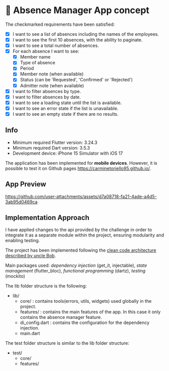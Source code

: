 # 🚀 Absence Manager App concept

The checkmarked requirements have been satisfied:

- [x] I want to see a list of absences including the names of the employees.
- [x] I want to see the first 10 absences, with the ability to paginate.
- [x] I want to see a total number of absences.
- [x] For each absence I want to see:
  - [x] Member name
  - [x] Type of absence
  - [x] Period
  - [x] Member note (when available)
  - [x] Status (can be 'Requested', 'Confirmed' or 'Rejected')
  - [x] Admitter note (when available)
- [x] I want to filter absences by type.
- [x] I want to filter absences by date.
- [x] I want to see a loading state until the list is available.
- [x] I want to see an error state if the list is unavailable.
- [x] I want to see an empty state if there are no results.

## Info

- Minimum required Flutter version: 3.24.3
- Minimum required Dart version: 3.5.3
- Development device: iPhone 15 Simulator with iOS 17

The application has been implemented for **mobile devices**.
However, it is possible to test it on Github pages https://carminetoriello95.github.io/. 

## App Preview

https://github.com/user-attachments/assets/d7a08718-fa21-4ade-a4d5-3ab95d0469ca

## Implementation Approach

I have applied changes to the api provided by the challenge in order to integrate it as a separate module within the project, ensuring modularity and enabling testing.

The project has been implemented following the [clean code architecture described by uncle Bob](https://blog.cleancoder.com/uncle-bob/2012/08/13/the-clean-architecture.html).

Main packages used:
*dependency injection* (get_it, injectable), *state management* (flutter_bloc), *functional programming* (dartz), *testing* (mockito)

The lib folder structure is the following:

- lib/
    - core/ : contains tools(errors, utils, widgets) used globally in the project.
    - features/ :  contains the main features of the app. In this case it only contains the absence manager feature.
    - di_config.dart : contains the configuration for the dependency injection.
    - main.dart

The test folder structure is similar to the lib folder structure:

- test/
    - core/
    - features/
